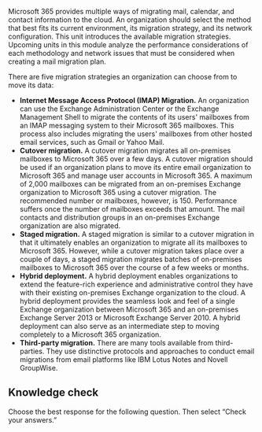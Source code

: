 Microsoft 365 provides multiple ways of migrating mail, calendar, and contact information to the cloud. An organization should select the method that best fits its current environment, its migration strategy, and its network configuration. This unit introduces the available migration strategies. Upcoming units in this module analyze the performance considerations of each methodology and network issues that must be considered when creating a mail migration plan.

There are five migration strategies an organization can choose from to move its data:

 -  **Internet Message Access Protocol (IMAP) Migration.** An organization can use the Exchange Administration Center or the Exchange Management Shell to migrate the contents of its users' mailboxes from an IMAP messaging system to their Microsoft 365 mailboxes. This process also includes migrating the users' mailboxes from other hosted email services, such as Gmail or Yahoo Mail.
 -  **Cutover migration.** A cutover migration migrates all on-premises mailboxes to Microsoft 365 over a few days. A cutover migration should be used if an organization plans to move its entire email organization to Microsoft 365 and manage user accounts in Microsoft 365. A maximum of 2,000 mailboxes can be migrated from an on-premises Exchange organization to Microsoft 365 using a cutover migration. The recommended number or mailboxes, however, is 150. Performance suffers once the number of mailboxes exceeds that amount. The mail contacts and distribution groups in an on-premises Exchange organization are also migrated.
 -  **Staged migration.** A staged migration is similar to a cutover migration in that it ultimately enables an organization to migrate all its mailboxes to Microsoft 365. However, while a cutover migration takes place over a couple of days, a staged migration migrates batches of on-premises mailboxes to Microsoft 365 over the course of a few weeks or months.
 -  **Hybrid deployment.** A hybrid deployment enables organizations to extend the feature-rich experience and administrative control they have with their existing on-premises Exchange organization to the cloud. A hybrid deployment provides the seamless look and feel of a single Exchange organization between Microsoft 365 and an on-premises Exchange Server 2013 or Microsoft Exchange Server 2010. A hybrid deployment can also serve as an intermediate step to moving completely to a Microsoft 365 organization.
 -  **Third-party migration.** There are many tools available from third-parties. They use distinctive protocols and approaches to conduct email migrations from email platforms like IBM Lotus Notes and Novell GroupWise.

## Knowledge check

Choose the best response for the following question. Then select “Check your answers.”